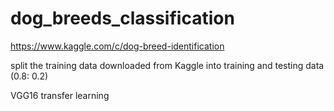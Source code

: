 # dog_breeds_classification
https://www.kaggle.com/c/dog-breed-identification

split the training data downloaded from Kaggle into training and testing data (0.8: 0.2)

VGG16 transfer learning 
